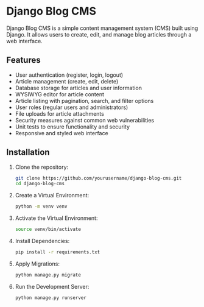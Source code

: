 
# Django Blog CMS

Django Blog CMS is a simple content management system (CMS) built using Django. It allows users to create, edit, and manage blog articles through a web interface.

## Features

- User authentication (register, login, logout)
- Article management (create, edit, delete)
- Database storage for articles and user information
- WYSIWYG editor for article content
- Article listing with pagination, search, and filter options
- User roles (regular users and administrators)
- File uploads for article attachments
- Security measures against common web vulnerabilities
- Unit tests to ensure functionality and security
- Responsive and styled web interface

## Installation

1. Clone the repository:

   ```bash
   git clone https://github.com/yourusername/django-blog-cms.git
   cd django-blog-cms
2. Create a Virtual Environment:
   ```bash
   python -m venv venv
3. Activate the Virtual Environment:
   ```bash
   source venv/bin/activate
4. Install Dependencies:
   ```bash
   pip install -r requirements.txt
5. Apply Migrations:
   ```bash
   python manage.py migrate
6. Run the Development Server:
   ```bash
   python manage.py runserver
